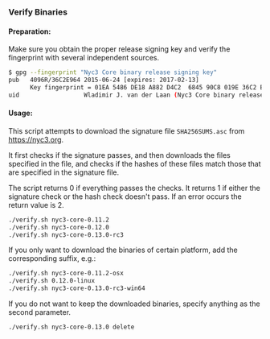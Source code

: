 ### Verify Binaries

#### Preparation:

Make sure you obtain the proper release signing key and verify the fingerprint with several independent sources.

```sh
$ gpg --fingerprint "Nyc3 Core binary release signing key"
pub   4096R/36C2E964 2015-06-24 [expires: 2017-02-13]
      Key fingerprint = 01EA 5486 DE18 A882 D4C2  6845 90C8 019E 36C2 E964
uid                  Wladimir J. van der Laan (Nyc3 Core binary release signing key) <laanwj@gmail.com>
```

#### Usage:

This script attempts to download the signature file `SHA256SUMS.asc` from https://nyc3.org.

It first checks if the signature passes, and then downloads the files specified in the file, and checks if the hashes of these files match those that are specified in the signature file.

The script returns 0 if everything passes the checks. It returns 1 if either the signature check or the hash check doesn't pass. If an error occurs the return value is 2.


```sh
./verify.sh nyc3-core-0.11.2
./verify.sh nyc3-core-0.12.0
./verify.sh nyc3-core-0.13.0-rc3
```

If you only want to download the binaries of certain platform, add the corresponding suffix, e.g.:

```sh
./verify.sh nyc3-core-0.11.2-osx
./verify.sh 0.12.0-linux
./verify.sh nyc3-core-0.13.0-rc3-win64
```

If you do not want to keep the downloaded binaries, specify anything as the second parameter.

```sh
./verify.sh nyc3-core-0.13.0 delete
```
